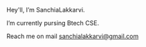  Hey'll, I’m SanchiaLakkarvi.
 
 I’m currently pursing Btech CSE.
 
 Reach me on mail sanchialakkarvi@gmail.com

<!---
SanchiaLakkarvi/SanchiaLakkarvi is a ✨ special ✨ repository because its `README.md` (this file) appears on your GitHub profile.
You can click the Preview link to take a look at your changes.
--->
